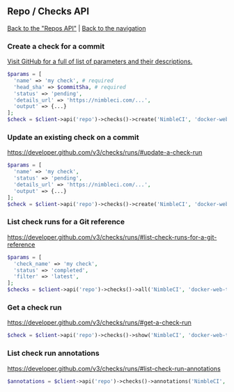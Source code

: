 ## Repo / Checks API
[Back to the "Repos API"](../repos.md) | [Back to the navigation](../README.md)

### Create a check for a commit

[Visit GitHub for a full of list of parameters and their descriptions.](https://developer.github.com/v3/checks/runs/#create-a-check-run)

```php
$params = [
  'name' => 'my check', # required
  'head_sha' => $commitSha, # required
  'status' => 'pending',
  'details_url' => 'https://nimbleci.com/...',
  'output' => {...}
];
$check = $client->api('repo')->checks()->create('NimbleCI', 'docker-web-tester-behat', $params);
```

### Update an existing check on a commit

https://developer.github.com/v3/checks/runs/#update-a-check-run

```php
$params = [
  'name' => 'my check',
  'status' => 'pending',
  'details_url' => 'https://nimbleci.com/...',
  'output' => {...}
];
$check = $client->api('repo')->checks()->create('NimbleCI', 'docker-web-tester-behat', $checkRunId, $params);
```

### List check runs for a Git reference

https://developer.github.com/v3/checks/runs/#list-check-runs-for-a-git-reference

```php
$params = [
  'check_name' => 'my check',
  'status' => 'completed',
  'filter' => 'latest',
];
$checks = $client->api('repo')->checks()->all('NimbleCI', 'docker-web-tester-behat', $ref, $params);
```

### Get a check run

https://developer.github.com/v3/checks/runs/#get-a-check-run

```php
$check = $client->api('repo')->checks()->show('NimbleCI', 'docker-web-tester-behat', $checkRunId);
```

### List check run annotations

https://developer.github.com/v3/checks/runs/#list-check-run-annotations

```php
$annotations = $client->api('repo')->checks()->annotations('NimbleCI', 'docker-web-tester-behat', $checkRunId);
```
